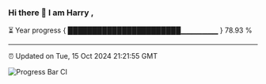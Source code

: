### Hi there 👋 I am Harry , 

⏳ Year progress { ███████████████████████▁▁▁▁▁▁▁ } 78.93 %

---

⏰ Updated on Tue, 15 Oct 2024 21:21:55 GMT

![Progress Bar CI](https://github.com/duykhang68/duykhang68/workflows/Progress%20Bar%20CI/badge.svg)
